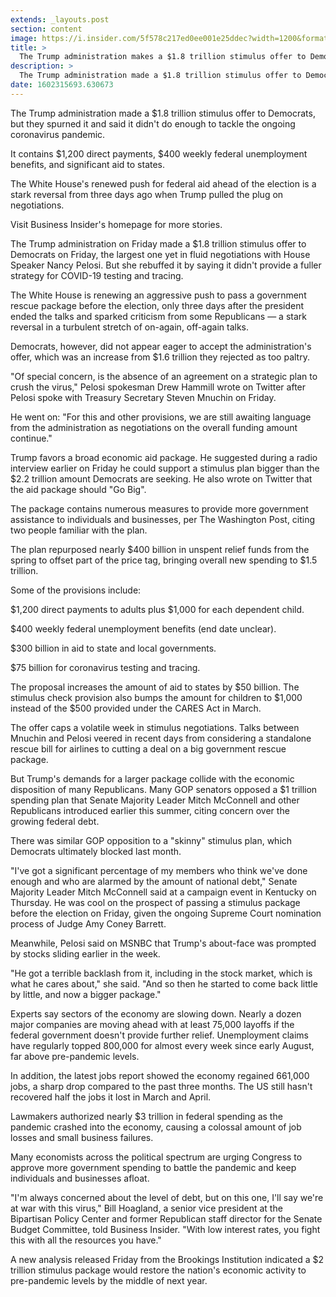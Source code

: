 ```yaml
--- 
extends: _layouts.post 
section: content 
image: https://i.insider.com/5f578c217ed0ee001e25ddec?width=1200&format=jpeg 
title: > 
  The Trump administration makes a $1.8 trillion stimulus offer to Democrats, which includes $400 federal unemployment benefits and $1,200 direct payments 
description: > 
  The Trump administration made a $1.8 trillion stimulus offer to Democrats, but they spurned it and said it didn't do enough to tackle the ongoing coronavirus pandemic.The White House's renewed push for federal aid ahead of the election is a stark reversal from three days ago when Trump pulled the plug on negotiations.The Trump administration on Friday made a $1.8 trillion stimulus offer to Democrats on Friday, the largest one yet in fluid negotiations with House Speaker Nancy Pelosi.There was similar GOP opposition to a "skinny" stimulus plan, which Democrats ultimately blocked last month.A new analysis released Friday from the Brookings Institution indicated a $2 trillion stimulus package would restore the nation's economic activity to pre-pandemic levels by the middle of next year. 
date: 1602315693.630673 
--- 
```

The Trump administration made a $1.8 trillion stimulus offer to Democrats, but they spurned it and said it didn't do enough to tackle the ongoing coronavirus pandemic.

It contains $1,200 direct payments, $400 weekly federal unemployment benefits, and significant aid to states.

The White House's renewed push for federal aid ahead of the election is a stark reversal from three days ago when Trump pulled the plug on negotiations.

Visit Business Insider's homepage for more stories.

The Trump administration on Friday made a $1.8 trillion stimulus offer to Democrats on Friday, the largest one yet in fluid negotiations with House Speaker Nancy Pelosi. But she rebuffed it by saying it didn't provide a fuller strategy for COVID-19 testing and tracing.

The White House is renewing an aggressive push to pass a government rescue package before the election, only three days after the president ended the talks and sparked criticism from some Republicans — a stark reversal in a turbulent stretch of on-again, off-again talks.

Democrats, however, did not appear eager to accept the administration's offer, which was an increase from $1.6 trillion they rejected as too paltry.

"Of special concern, is the absence of an agreement on a strategic plan to crush the virus," Pelosi spokesman Drew Hammill wrote on Twitter after Pelosi spoke with Treasury Secretary Steven Mnuchin on Friday.

He went on: "For this and other provisions, we are still awaiting language from the administration as negotiations on the overall funding amount continue."

Trump favors a broad economic aid package. He suggested during a radio interview earlier on Friday he could support a stimulus plan bigger than the $2.2 trillion amount Democrats are seeking. He also wrote on Twitter that the aid package should "Go Big".

The package contains numerous measures to provide more government assistance to individuals and businesses, per The Washington Post, citing two people familiar with the plan.

The plan repurposed nearly $400 billion in unspent relief funds from the spring to offset part of the price tag, bringing overall new spending to $1.5 trillion.

Some of the provisions include:

$1,200 direct payments to adults plus $1,000 for each dependent child.

$400 weekly federal unemployment benefits (end date unclear).

$300 billion in aid to state and local governments.

$75 billion for coronavirus testing and tracing.

The proposal increases the amount of aid to states by $50 billion. The stimulus check provision also bumps the amount for children to $1,000 instead of the $500 provided under the CARES Act in March.

The offer caps a volatile week in stimulus negotiations. Talks between Mnuchin and Pelosi veered in recent days from considering a standalone rescue bill for airlines to cutting a deal on a big government rescue package.

But Trump's demands for a larger package collide with the economic disposition of many Republicans. Many GOP senators opposed a $1 trillion spending plan that Senate Majority Leader Mitch McConnell and other Republicans introduced earlier this summer, citing concern over the growing federal debt.

There was similar GOP opposition to a "skinny" stimulus plan, which Democrats ultimately blocked last month.

"I've got a significant percentage of my members who think we've done enough and who are alarmed by the amount of national debt," Senate Majority Leader Mitch McConnell said at a campaign event in Kentucky on Thursday. He was cool on the prospect of passing a stimulus package before the election on Friday, given the ongoing Supreme Court nomination process of Judge Amy Coney Barrett.

Meanwhile, Pelosi said on MSNBC that Trump's about-face was prompted by stocks sliding earlier in the week.

"He got a terrible backlash from it, including in the stock market, which is what he cares about," she said. "And so then he started to come back little by little, and now a bigger package."

Experts say sectors of the economy are slowing down. Nearly a dozen major companies are moving ahead with at least 75,000 layoffs if the federal government doesn't provide further relief. Unemployment claims have regularly topped 800,000 for almost every week since early August, far above pre-pandemic levels.

In addition, the latest jobs report showed the economy regained 661,000 jobs, a sharp drop compared to the past three months. The US still hasn't recovered half the jobs it lost in March and April.

Lawmakers authorized nearly $3 trillion in federal spending as the pandemic crashed into the economy, causing a colossal amount of job losses and small business failures.

Many economists across the political spectrum are urging Congress to approve more government spending to battle the pandemic and keep individuals and businesses afloat.

"I'm always concerned about the level of debt, but on this one, I'll say we're at war with this virus," Bill Hoagland, a senior vice president at the Bipartisan Policy Center and former Republican staff director for the Senate Budget Committee, told Business Insider. "With low interest rates, you fight this with all the resources you have."

A new analysis released Friday from the Brookings Institution indicated a $2 trillion stimulus package would restore the nation's economic activity to pre-pandemic levels by the middle of next year.